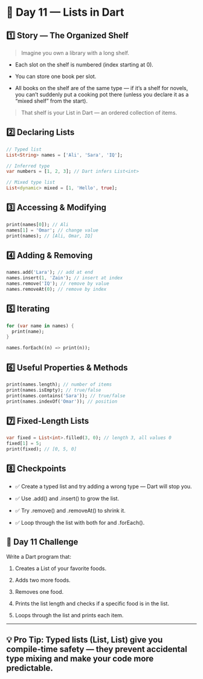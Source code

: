 # 🎯 Day 11 — Lists in Dart
## 1️⃣ Story — The Organized Shelf
> Imagine you own a library with a long shelf.

- Each slot on the shelf is numbered (index starting at 0).

- You can store one book per slot.

- All books on the shelf are of the same type — if it’s a shelf for novels, you can’t suddenly put a cooking pot there (unless you declare it as a “mixed shelf” from the start).

> That shelf is your List in Dart — an ordered collection of items.
## 2️⃣ Declaring Lists
```dart
// Typed list
List<String> names = ['Ali', 'Sara', 'IQ'];

// Inferred type
var numbers = [1, 2, 3]; // Dart infers List<int>

// Mixed type list
List<dynamic> mixed = [1, 'Hello', true];
```
## 3️⃣ Accessing & Modifying
```dart 
print(names[0]); // Ali
names[1] = 'Omar'; // change value
print(names); // [Ali, Omar, IQ]
```
## 4️⃣ Adding & Removing
```dart
names.add('Lara'); // add at end
names.insert(1, 'Zain'); // insert at index
names.remove('IQ'); // remove by value
names.removeAt(0); // remove by index
```
## 5️⃣ Iterating
```dart 
for (var name in names) {
  print(name);
}

names.forEach((n) => print(n));
```
## 6️⃣ Useful Properties & Methods
```dart 
print(names.length); // number of items
print(names.isEmpty); // true/false
print(names.contains('Sara')); // true/false
print(names.indexOf('Omar')); // position
``` 
## 7️⃣ Fixed-Length Lists
``` dart
var fixed = List<int>.filled(3, 0); // length 3, all values 0
fixed[1] = 5;
print(fixed); // [0, 5, 0]
``` 
## 8️⃣ Checkpoints
- ✅ Create a typed list and try adding a wrong type — Dart will stop you.

- ✅ Use .add() and .insert() to grow the list.

- ✅ Try .remove() and .removeAt() to shrink it.

- ✅ Loop through the list with both for and .forEach().
## 🎉 Day 11 Challenge
Write a Dart program that:

1. Creates a List<String> of your favorite foods.

2. Adds two more foods.

3. Removes one food.

4. Prints the list length and checks if a specific food is in the list.

5. Loops through the list and prints each item.
--- 
## 💡 Pro Tip: Typed lists (List<int>, List<String>) give you compile‑time safety — they prevent accidental type mixing and make your code more predictable.



